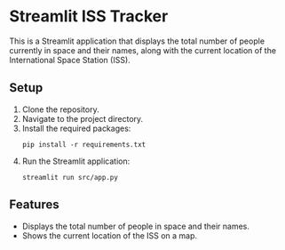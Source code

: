 # Streamlit ISS Tracker

This is a Streamlit application that displays the total number of people currently in space and their names, along with the current location of the International Space Station (ISS).

## Setup

1. Clone the repository.
2. Navigate to the project directory.
3. Install the required packages:
   ```
   pip install -r requirements.txt
   ```
4. Run the Streamlit application:
   ```
   streamlit run src/app.py
   ```

## Features

- Displays the total number of people in space and their names.
- Shows the current location of the ISS on a map.